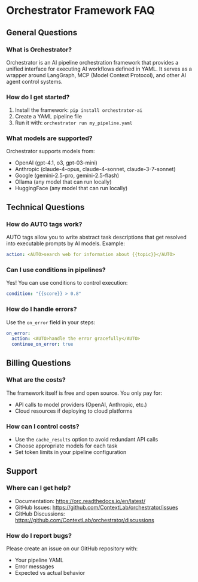 # Orchestrator Framework FAQ

## General Questions

### What is Orchestrator?
Orchestrator is an AI pipeline orchestration framework that provides a unified interface for executing AI workflows defined in YAML. It serves as a wrapper around LangGraph, MCP (Model Context Protocol), and other AI agent control systems.

### How do I get started?
1. Install the framework: `pip install orchestrator-ai`
2. Create a YAML pipeline file
3. Run it with: `orchestrator run my_pipeline.yaml`

### What models are supported?
Orchestrator supports models from:
- OpenAI (gpt-4.1, o3, gpt-03-mini)
- Anthropic (claude-4-opus, claude-4-sonnet, claude-3-7-sonnet)
- Google (gemini-2.5-pro, gemini-2.5-flash)
- Ollama (any model that can run locally)
- HuggingFace (any model that can run locally)

## Technical Questions

### How do AUTO tags work?
AUTO tags allow you to write abstract task descriptions that get resolved into executable prompts by AI models. Example:
```yaml
action: <AUTO>search web for information about {{topic}}</AUTO>
```

### Can I use conditions in pipelines?
Yes! You can use conditions to control execution:
```yaml
condition: "{{score}} > 0.8"
```

### How do I handle errors?
Use the `on_error` field in your steps:
```yaml
on_error:
  action: <AUTO>handle the error gracefully</AUTO>
  continue_on_error: true
```

## Billing Questions

### What are the costs?
The framework itself is free and open source. You only pay for:
- API calls to model providers (OpenAI, Anthropic, etc.)
- Cloud resources if deploying to cloud platforms

### How can I control costs?
- Use the `cache_results` option to avoid redundant API calls
- Choose appropriate models for each task
- Set token limits in your pipeline configuration

## Support

### Where can I get help?
- Documentation: https://orc.readthedocs.io/en/latest/
- GitHub Issues: https://github.com/ContextLab/orchestrator/issues
- GitHub Discussions: https://github.com/ContextLab/orchestrator/discussions

### How do I report bugs?
Please create an issue on our GitHub repository with:
- Your pipeline YAML
- Error messages
- Expected vs actual behavior